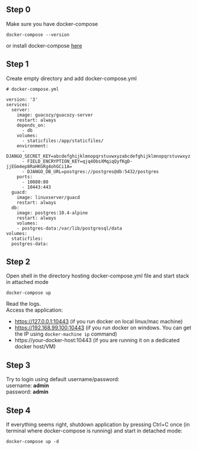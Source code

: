## Step 0
Make sure you have docker-compose
```
docker-compose --version
```
or install docker-compose [here](https://docs.docker.com/compose/install/)

## Step 1
Create empty directory and add docker-compose.yml  

```
# docker-compose.yml

version: '3'  
services:
  server:
    image: guacozy/guacozy-server
    restart: always
    depends_on:
      - db
    volumes:
      - staticfiles:/app/staticfiles/
    environment:
      - DJANGO_SECRET_KEY=abcdefghijklmnopqrstuvwxyzabcdefghijklmnopqrstuvwxyz
      - FIELD_ENCRYPTION_KEY=qjq4ObsXMqiqQyfKgD-jjEGm4ep8RaHKGRg4ohGCi1A=
      - DJANGO_DB_URL=postgres://postgres@db:5432/postgres
    ports:
      - 10080:80
      - 10443:443
  guacd:
    image: linuxserver/guacd
    restart: always
  db:
    image: postgres:10.4-alpine
    restart: always
    volumes:
    - postgres-data:/var/lib/postgresql/data
volumes:
  staticfiles:
  postgres-data:
```

## Step 2
Open shell in the directory hosting docker-compose.yml file and start stack in attached mode   
```
docker-compose up
```
Read the logs.   
Access the application:  
- https://127.0.0.1:10443 (if you run docker on local linux/mac machine)
- https://192.168.99.100:10443 (if you run docker on windows. You can get the IP using `docker-machine ip` command)
- https://your-docker-host:10443 (if you are running it on a dedicated docker host/VM)

## Step 3
Try to login using default username/password:  
username: **admin**  
password: **admin**

## Step 4
If everything seems right, shutdown application by pressing Ctrl+C once (in terminal where docker-compose is running) and start in detached mode:
```
docker-compose up -d
```